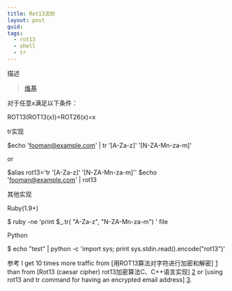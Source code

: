 ```yaml
---
title: Rot13法则
layout: post
guid:
tags:
  - rot13
  - shell
  - tr
---
```


描述

>
>[维基](http://zh.wikipedia.org/zh-cn/ROT13)

对于任意x满足以下条件：
>
  ROT13(ROT13(x))=ROT26(x)=x

tr实现
>
  $echo 'fooman@example.com' | tr '[A-Za-z]' '[N-ZA-Mn-za-m]'

or
>
  $alias rot13='tr '[A-Za-z]' '[N-ZA-Mn-za-m]''
  $echo 'fooman@example.com' | rot13
>

其他实现
>
  Ruby(1.9+)

  $ ruby -ne 'print $_.tr( "A-Za-z", "N-ZA-Mn-za-m") ' file

>
  Python

  $ echo "test" | python -c 'import sys; print sys.stdin.read().encode("rot13")'

参考
I get 10 times more traffic from [用ROT13算法对字符进行加密和解密] [1] than from
[Rot13 (caesar cipher) rot13加密算法C、C++语言实现] [2] or [using rot13 and tr command for having an encrypted email address] [3].

  [1]: http://www.verydemo.com/demo_c128_i76698.html "用ROT13算法对字符进行加密和解密"
  [2]: http://www.dreamincode.net/forums/topic/80393-rot13-caesar-cipher/ "Rot13 (caesar cipher) rot13加密算法C、C++语言实现"
  [3]: http://stackoverflow.com/questions/5442436/using-rot13-and-tr-command-for-having-an-encrypted-email-address "using rot13 and tr command for having an encrypted email address"
